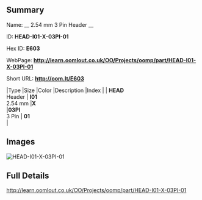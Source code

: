 

## Summary
 
Name: __ 2.54 mm 3 Pin Header __

ID: __HEAD-I01-X-03PI-01__

Hex ID: __E603__

WebPage: __http://learn.oomlout.co.uk/OO/Projects/oomp/part/HEAD-I01-X-03PI-01__

Short URL: __http://oom.lt/E603__


|Type   |Size   |Color   |Description   |Index   |
| __HEAD__ <br>Header  | __I01__<br>2.54 mm   |__X__<br>    |__03PI__<br>3 Pin    | __01__<br>  |


## Images
![HEAD-I01-X-03PI-01](http://oomlout.com/oomp-gen/parts/HEAD-I01-X-03PI-01/HEAD-I01-X-03PI-01_420.jpg)

## Full Details

 http://learn.oomlout.co.uk/OO/Projects/oomp/part/HEAD-I01-X-03PI-01

